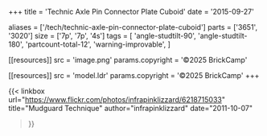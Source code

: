 +++
title = 'Technic Axle Pin Connector Plate Cuboid'
date  = '2015-09-27'

aliases = ['/tech/technic-axle-pin-connector-plate-cuboid']
parts = ['3651', '3020']
size  = ['7p', '7p', '4s']
tags  = [
  'angle-studtilt-90',
  'angle-studtilt-180',
  'partcount-total-12',
  'warning-improvable',
]

[[resources]]
src              = 'image.png'
params.copyright = '©2025 BrickCamp'

[[resources]]
src              = 'model.ldr'
params.copyright = '©2025 BrickCamp'
+++

{{< linkbox
    url="https://www.flickr.com/photos/infrapinklizzard/6218715033"
    title="Mudguard Technique"
    author="infrapinklizzard"
    date="2011-10-07"
>}}
